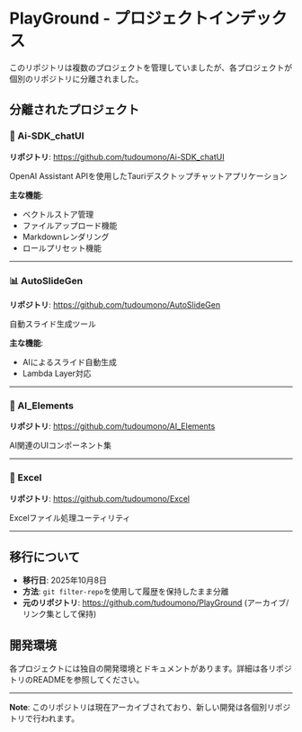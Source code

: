 # PlayGround - プロジェクトインデックス

このリポジトリは複数のプロジェクトを管理していましたが、各プロジェクトが個別のリポジトリに分離されました。

## 分離されたプロジェクト

### 🤖 Ai-SDK_chatUI
**リポジトリ**: https://github.com/tudoumono/Ai-SDK_chatUI

OpenAI Assistant APIを使用したTauriデスクトップチャットアプリケーション

**主な機能**:
- ベクトルストア管理
- ファイルアップロード機能
- Markdownレンダリング
- ロールプリセット機能

---

### 📊 AutoSlideGen
**リポジトリ**: https://github.com/tudoumono/AutoSlideGen

自動スライド生成ツール

**主な機能**:
- AIによるスライド自動生成
- Lambda Layer対応

---

### 🎨 AI_Elements
**リポジトリ**: https://github.com/tudoumono/AI_Elements

AI関連のUIコンポーネント集

---

### 📑 Excel
**リポジトリ**: https://github.com/tudoumono/Excel

Excelファイル処理ユーティリティ

---

## 移行について

- **移行日**: 2025年10月8日
- **方法**: `git filter-repo`を使用して履歴を保持したまま分離
- **元のリポジトリ**: https://github.com/tudoumono/PlayGround (アーカイブ/リンク集として保持)

## 開発環境

各プロジェクトには独自の開発環境とドキュメントがあります。詳細は各リポジトリのREADMEを参照してください。

---

**Note**: このリポジトリは現在アーカイブされており、新しい開発は各個別リポジトリで行われます。
